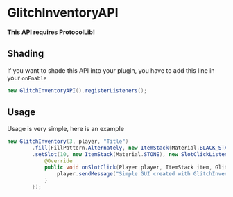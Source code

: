 # GlitchInventoryAPI
**This API requires ProtocolLib!**

## Shading
If you want to shade this API into your plugin, you have to add this line in your `onEnable`
```java
new GlitchInventoryAPI().registerListeners();
```

## Usage
Usage is very simple, here is an example
```java
new GlitchInventory(3, player, "Title")
        .fill(FillPattern.Alternately, new ItemStack(Material.BLACK_STAINED_GLASS_PANE), new ItemStack(Material.GRAY_STAINED_GLASS_PANE))
        .setSlot(10, new ItemStack(Material.STONE), new SlotClickListener() {
            @Override
            public void onSlotClick(Player player, ItemStack item, GlitchInventory inventory) {
                player.sendMessage("Simple GUI created with GlitchInventoryAPI!");
            }
        });
```
